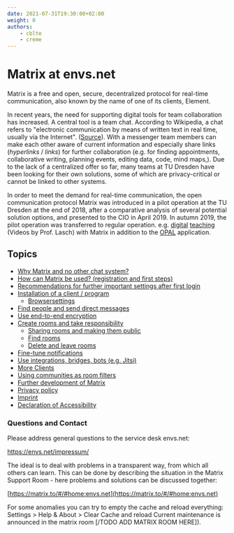 ```yaml
---
date: 2021-07-31T19:30:00+02:00
weight: 0
authors:
    - cblte
    - creme
---
```


# Matrix at envs.net
Matrix is a free and open, secure, decentralized protocol for real-time communication, also known by the name of one of its clients, Element.

<object data="images/matrix_interactive_en.svg" type="image/svg+xml" style="width: 1280px; max-width: 100%"></object>

In recent years, the need for supporting digital tools for team collaboration has increased. A central tool is a team chat. According to Wikipedia, a chat refers to "electronic communication by means of written text in real time, usually via the Internet". ([Source](https://en.wikipedia.org/wiki/Chat)). With a messenger team members can make each other aware of current information and especially share links (*hyperlinks* / *links*) for further collaboration (e.g. for finding appointments, collaborative writing, planning events, editing data, code, mind maps,). Due to the lack of a centralized offer so far, many teams at TU Dresden have been looking for their own solutions, some of which are privacy-critical or cannot be linked to other systems.

In order to meet the demand for real-time communication, the open communication protocol Matrix was introduced in a pilot operation at the TU Dresden at the end of 2018, after a comparative analysis of several potential solution options, and presented to the CIO in April 2019. In autumn 2019, the pilot operation was transferred to regular operation. e.g. [digital](https://invidious.13ad.de/AtkA-sE-9uU) [teaching](https://invidious.13ad.de/jEvKdFTKSxU) (Videos by Prof. Lasch) with Matrix in addition to the [OPAL](https://bildungsportal.sachsen.de/opal) application.

## Topics

* [Why Matrix and no other chat system?](why/why.md)
* [How can Matrix be used? (registration and first steps)](first-steps.md)
* [Recommendations for further important settings after first login](settings/_index.en.md)
* [Installation of a client / program](clients/_index.en.md)
    * [Browsersettings](clients/browser.en.md)
* [Find people and send direct messages](messaging/_index.en.md)
* [Use end-to-end encryption](encryption/_index.en.md)
* [Create rooms and take responsibility](rooms/_index.en.md)
    * [Sharing rooms and making them public](rooms/sharing.en.md)
    * [Find rooms](rooms/find/_index.en.md)
    * [Delete and leave rooms](rooms/delete/_index.en.md)
* [Fine-tune notifications](notifications/_index.en.md)
* [Use integrations, bridges, bots (e.g. Jitsi)](integrations/_index.en.md)
* [More Clients](clients/more_clients.en.md)
* [Using communities as room filters](communities/_index.en.md)
* [Further development of Matrix](development/_index.en.md)
* [Privacy policy](privacy/_index.en.md)
* [Imprint](imprint/_index.en.md)
* [Declaration of Accessibility](accessibility/_index.en.md)

### Questions and Contact

Please address general questions to the service desk envs.net:

https://envs.net/impressum/

The ideal is to deal with problems in a transparent way, from which all others can learn. This can be done by describing the situation in the Matrix Support Room - here problems and solutions can be discussed together:

[https://matrix.to/#/#home:envs.net](https://matrix.to/#/#home:envs.net)

<span class="notice">
For some anomalies you can try to empty the cache and reload everything: Settings > Help & About > Clear Cache and reload
</span>

<span class="warning">
Current maintenance is announced in the matrix room [/TODO ADD MATRIX ROOM HERE]).
</span>
